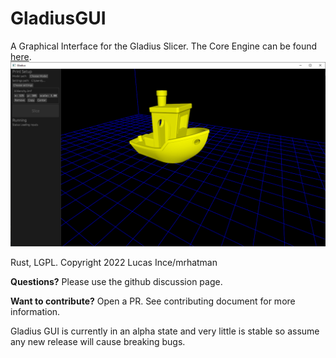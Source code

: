 # GladiusGUI
A Graphical Interface for the Gladius Slicer. The Core Engine can be found [here](https://github.com/GladiusSlicer/GladiusSlicer).
    ![Screenshot](assets\Screenshot.png)

Rust, LGPL. Copyright 2022 Lucas Ince/mrhatman

**Questions?** Please use the github discussion page.

**Want to contribute?** Open a PR. See contributing document for more information.

Gladius GUI is currently in an alpha state and very little is stable so assume any new release will cause breaking bugs.